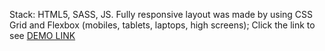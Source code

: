 Stack: HTML5, SASS, JS.
Fully responsive layout was made by using CSS Grid and Flexbox (mobiles, tablets, laptops, high screens);
Click the link to see [DEMO LINK](https://oleksandrglulhovskiy.github.io/Museum_landing/)
